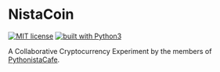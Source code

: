 # NistaCoin
[![MIT license](https://img.shields.io/badge/license-MIT-blue.svg)](https://github.com/timgrossmann/InstaPy/blob/master/LICENSE)
[![built with Python3](https://img.shields.io/badge/built%20with-Python3-red.svg)](https://www.python.org/)

A Collaborative Cryptocurrency Experiment by the members of [PythonistaCafe](https://www.pythonistacafe.com/).

